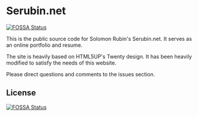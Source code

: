 # Serubin.net
[![FOSSA Status](https://app.fossa.io/api/projects/git%2Bgithub.com%2FSerubin%2FSerubin-net.svg?type=shield)](https://app.fossa.io/projects/git%2Bgithub.com%2FSerubin%2FSerubin-net?ref=badge_shield)


This is the public source code for Solomon Rubin's Serubin.net. It serves as an online portfolio and resume.

The site is heavily based on HTML5UP's Twenty design. It has been heavily modified to satisfy the needs of this website.

Please direct questions and comments to the issues section.


## License
[![FOSSA Status](https://app.fossa.io/api/projects/git%2Bgithub.com%2FSerubin%2FSerubin-net.svg?type=large)](https://app.fossa.io/projects/git%2Bgithub.com%2FSerubin%2FSerubin-net?ref=badge_large)